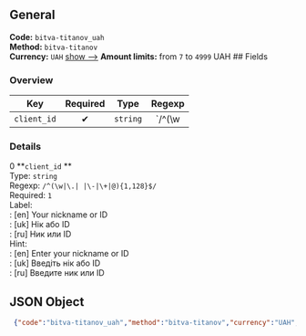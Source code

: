 ## General 
**Code:** `bitva-titanov_uah`  
**Method:** `bitva-titanov`  
**Currency:** `UAH` [show -->]() 
**Amount limits:** from `7`  to `4999`  UAH ## Fields 
### Overview 
|Key|Required|Type|Regexp| 
|:---:|:---:|:---:|:---:| 
|`client_id` |✔ |`string` |`/^(\w|\.| |\-|\+|@){1,128}$/` | 
 
### Details 
0 **`client_id` **  
Type: `string`  
Regexp: `/^(\w|\.| |\-|\+|@){1,128}$/`  
Required: `1`  
Label:  
: [en] Your nickname or ID  
: [uk] Нік або ID  
: [ru] Ник или ID  
Hint:  
: [en] Enter your nickname or ID  
: [uk] Введіть нік або ID  
: [ru] Введите ник или ID  
## JSON Object 
```json
 {"code":"bitva-titanov_uah","method":"bitva-titanov","currency":"UAH","fields":[{"key":"client_id","type":"string","label":{"en":"Your nickname or ID","uk":"\u041d\u0456\u043a \u0430\u0431\u043e ID","ru":"\u041d\u0438\u043a \u0438\u043b\u0438 ID"},"regexp":"\/^(\\w|\\.| |\\-|\\+|@){1,128}$\/","required":true,"position":1,"hint":{"en":"Enter your nickname or ID","uk":"\u0412\u0432\u0435\u0434\u0456\u0442\u044c \u043d\u0456\u043a \u0430\u0431\u043e ID","ru":"\u0412\u0432\u0435\u0434\u0438\u0442\u0435 \u043d\u0438\u043a \u0438\u043b\u0438 ID"},"example":"neadekwat"}],"amount_min":7,"amount_max":4999}```  
